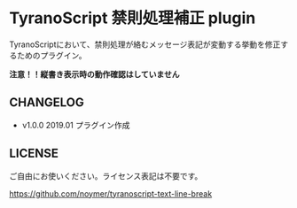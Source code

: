 # TyranoScript 禁則処理補正 plugin 

TyranoScriptにおいて、禁則処理が絡むメッセージ表記が変動する挙動を修正するためのプラグイン。

**注意！！縦書き表示時の動作確認はしていません**

## CHANGELOG

* v1.0.0 2019.01 プラグイン作成

## LICENSE

ご自由にお使いください。ライセンス表記は不要です。

https://github.com/noymer/tyranoscript-text-line-break

